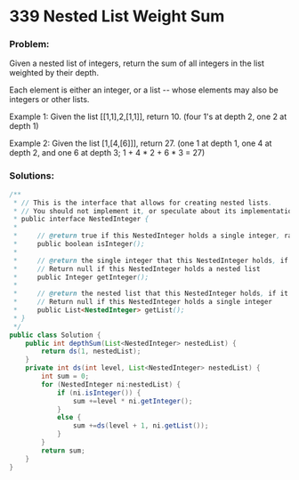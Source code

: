 # 339 Nested List Weight Sum

### Problem:

Given a nested list of integers, return the sum of all integers in the list weighted by their depth.

Each element is either an integer, or a list -- whose elements may also be integers or other lists.

Example 1:
Given the list [[1,1],2,[1,1]], return 10. (four 1's at depth 2, one 2 at depth 1)

Example 2:
Given the list [1,[4,[6]]], return 27. (one 1 at depth 1, one 4 at depth 2, and one 6 at depth 3; 1 + 4 * 2 + 6 * 3 = 27)

### Solutions:

```java
/**
 * // This is the interface that allows for creating nested lists.
 * // You should not implement it, or speculate about its implementation
 * public interface NestedInteger {
 *
 *     // @return true if this NestedInteger holds a single integer, rather than a nested list.
 *     public boolean isInteger();
 *
 *     // @return the single integer that this NestedInteger holds, if it holds a single integer
 *     // Return null if this NestedInteger holds a nested list
 *     public Integer getInteger();
 *
 *     // @return the nested list that this NestedInteger holds, if it holds a nested list
 *     // Return null if this NestedInteger holds a single integer
 *     public List<NestedInteger> getList();
 * }
 */
public class Solution {
    public int depthSum(List<NestedInteger> nestedList) {
        return ds(1, nestedList);
    }
    private int ds(int level, List<NestedInteger> nestedList) {
        int sum = 0;
        for (NestedInteger ni:nestedList) {
            if (ni.isInteger()) {
                sum +=level * ni.getInteger();
            }
            else {
                sum +=ds(level + 1, ni.getList());
            }
        }
        return sum;
    }
}
```